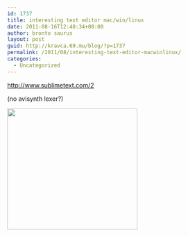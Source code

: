 ```yaml
---
id: 1737
title: interesting text editor mac/win/linux
date: 2011-08-16T12:40:34+00:00
author: bronto saurus
layout: post
guid: http://kravca.69.mu/blog/?p=1737
permalink: /2011/08/interesting-text-editor-macwinlinux/
categories:
  - Uncategorized
---
```

<http://www.sublimetext.com/2>
  
(no avisynth lexer?)
  
[<img src="http://brontosaurusrex.69.mu/wp-content/uploads/2011/08/sublime-300x279.png" alt="" title="sublime" width="300" height="279" class="aligncenter size-medium wp-image-1757" />](http://brontosaurusrex.69.mu/wp-content/uploads/2011/08/sublime.png)